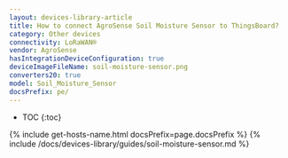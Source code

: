 ```yaml
---
layout: devices-library-article
title: How to connect AgroSense Soil Moisture Sensor to ThingsBoard?
category: Other devices
connectivity: LoRaWAN®
vendor: AgroSense
hasIntegrationDeviceConfiguration: true
deviceImageFileName: soil-moisture-sensor.png
converters20: true
model: Soil_Moisture_Sensor
docsPrefix: pe/
---
```


* TOC
{:toc}

{% include get-hosts-name.html docsPrefix=page.docsPrefix %}
{% include /docs/devices-library/guides/soil-moisture-sensor.md %}
